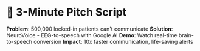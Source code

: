 # 🎤 3-Minute Pitch Script

**Problem**: 500,000 locked-in patients can't communicate
**Solution**: NeuroVoice - EEG-to-speech with Google AI
**Demo**: Watch real-time brain-to-speech conversion
**Impact**: 10x faster communication, life-saving alerts